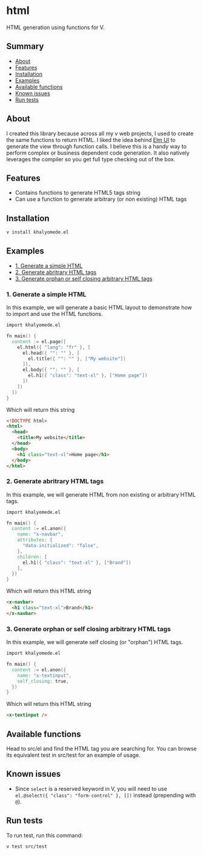 # html

HTML generation using functions for V.

## Summary

- [About](#about)
- [Features](#features)
- [Installation](#installation)
- [Examples](#examples)
- [Available functions](#available-functions)
- [Known issues](#known-issues)
- [Run tests](#run-tests)

## About

I created this library because across all my v web projects, I used to create the same functions to return HTML. I liked the idea behind [Elm UI](https://package.elm-lang.org/packages/mdgriffith/elm-ui/latest/) to generate the view through function calls. I believe this is a handy way to perform complex or business dependent code generation. It also natively leverages the compiler so you get full type checking out of the box.

## Features

- Contains functions to generate HTML5 tags string
- Can use a function to generate arbitrary (or non existing) HTML tags

## Installation

```bash
v install khalyomede.el
```

## Examples

- [1. Generate a simple HTML](#1-generate-a-simple-html)
- [2. Generate abritrary HTML tags](#2-generate-abritrary-html-tags)
- [3. Generate orphan or self closing arbitrary HTML tags](#3-generate-orphan-or-self-closing-arbitrary-html-tags)

### 1. Generate a simple HTML

In this example, we will generate a basic HTML layout to demonstrate how to import and use the HTML functions.

```v
import khalyomede.el

fn main() {
  content := el.page([
    el.html({ "lang": "fr" }, [
      el.head({ "": "" }, [
        el.title({ "": "" }, ["My website"])
      ]),
      el.body({ "": "" }, [
        el.h1({ "class": "text-xl" }, ["Home page"])
      ])
    ])
  ])
}

```

Which will return this string

```html
<!DOCTYPE html>
<html>
  <head>
    <title>My website</title>
  </head>
  <body>
    <h1 class="text-xl">Home page</h1>
  </body>
</html>
```

### 2. Generate abritrary HTML tags

In this example, we will generate HTML from non existing or arbitrary HTML tags.

```v
import khalyomede.el

fn main() {
  content := el.anon({
    name: "x-navbar",
    attributes: {
      "data-initialized": "false",
    },
    children: [
      el.h1({ "class": "text-xl" }, ["Brand"])
    ],
  })
}
```

Which will return this HTML string

```html
<x-navbar>
  <h1 class="text-xl">Brand</h1>
</x-navbar>
```

### 3. Generate orphan or self closing arbitrary HTML tags

In this example, we will generate self closing (or "orphan") HTML tags.

```v
import khalyomede.el

fn main() {
  content := el.anon({
    name: "x-textinput",
    self_closing: true,
  })
}
```

Which will return this HTML string

```html
<x-textinput />
```

## Available functions

Head to src/el and find the HTML tag you are searching for. You can browse its equivalent test in src/test for an example of usage.

## Known issues

- Since `select` is a reserved keyword in V, you will need to use `el.@select({ "class": "form-control" }, [])` instead (prepending with `@`).

## Run tests

To run test, run this command:

```bash
v test src/test
```
